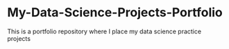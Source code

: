 # My-Data-Science-Projects-Portfolio
This is a portfolio repository where I place my data science practice projects
